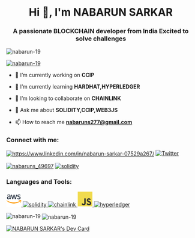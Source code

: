 <h1 align="center">Hi 👋, I'm NABARUN SARKAR</h1>
<h3 align="center">A passionate BLOCKCHAIN developer from India Excited to solve challenges</h3>

<p align="left"> <img src="https://komarev.com/ghpvc/?username=nabarun-19&label=Profile%20views&color=0e75b6&style=flat" alt="nabarun-19" /> </p>

<p align="left"> <a href="https://github.com/ryo-ma/github-profile-trophy"><img src="https://github-profile-trophy.vercel.app/?username=nabarun-19" alt="nabarun-19" /></a> </p>

- 🔭 I’m currently working on **CCIP**

- 🌱 I’m currently learning **HARDHAT,HYPERLEDGER**

- 👯 I’m looking to collaborate on **CHAINLINK**

- 💬 Ask me about **SOLIDITY,CCIP,WEB3JS**

- 📫 How to reach me **nabaruns277@gmail.com**

<h3 align="left">Connect with me:</h3>
<p align="left">
<a href="https://linkedin.com/in/https://www.linkedin.com/in/nabarun-sarkar-07529a267/" target="blank"><img align="center" src="https://raw.githubusercontent.com/rahuldkjain/github-profile-readme-generator/master/src/images/icons/Social/linked-in-alt.svg" alt="https://www.linkedin.com/in/nabarun-sarkar-07529a267/" height="30" width="40" /></a>

<a href="https://twitter.com/sarkar71812" target="_blank" rel="noreferrer">
    <img src="https://www.vectorlogo.zone/logos/twitter/twitter-icon.svg" alt="Twitter" width="30" height="30"/>
</a>




<a href="https://discord.gg/nabaruns_49697" target="blank"><img align="center" src="https://raw.githubusercontent.com/rahuldkjain/github-profile-readme-generator/master/src/images/icons/Social/discord.svg" alt="nabaruns_49697" height="30" width="40" /></a>
 <a href="https://soliditylang.org/" target="blank">
    <img align="center" src="https://raw.githubusercontent.com/ethereum/solidity/develop/docs/logo.svg" alt="solidity" height="40" width="40" />
</a>


</p>

<h3 align="left">Languages and Tools:</h3>
<p align="left"> <a href="https://aws.amazon.com" target="_blank" rel="noreferrer"> <img src="https://raw.githubusercontent.com/devicons/devicon/master/icons/amazonwebservices/amazonwebservices-original-wordmark.svg" alt="aws" width="40" height="40"/> </a> <a href="https://soliditylang.org/" target="_blank" rel="noreferrer">
    <img src="https://raw.githubusercontent.com/ethereum/solidity/develop/docs/logo.svg" alt="solidity" width="40" height="40"/>
</a>
<a href="https://chain.link/" target="_blank" rel="noreferrer">
    <img src="https://cryptologos.cc/logos/chainlink-link-logo.svg" alt="chainlink" width="40" height="40"/>
</a>
 <a href="https://developer.mozilla.org/en-US/docs/Web/JavaScript" target="_blank" rel="noreferrer"> <img src="https://raw.githubusercontent.com/devicons/devicon/master/icons/javascript/javascript-original.svg" alt="javascript" width="40" height="40"/> </a><a href="https://www.hyperledger.org/" target="_blank" rel="noreferrer">
    <img src="https://avatars.githubusercontent.com/u/13687241?s=200&v=4" alt="hyperledger" width="40" height="40"/>
</a>

 </p>

<p><img align="left" src="https://github-readme-stats.vercel.app/api/top-langs?username=nabarun-19&show_icons=true&locale=en&layout=compact" alt="nabarun-19" /></p>

<p>&nbsp;<img align="center" src="https://github-readme-stats.vercel.app/api?username=nabarun-19&show_icons=true&locale=en" alt="nabarun-19" /></p>

<a href="https://app.daily.dev/nabarunsarkar"><img src="https://api.daily.dev/devcards/v2/x8e6FPdb0x7f38DWRemET.png?type=wide&r=2un" width="652" alt="NABARUN SARKAR's Dev Card"/></a>
